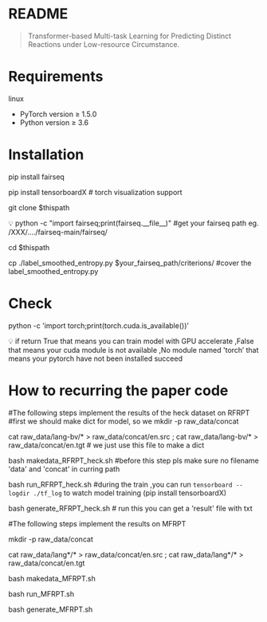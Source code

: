 # README

> Transformer-based Multi-task Learning for Predicting Distinct Reactions under Low-resource Circumstance.
> 

# Requirements

linux 

- PyTorch version ≥ 1.5.0
- Python version ≥ 3.6

# Installation

pip install fairseq 

pip install tensorboardX # torch visualization support

git clone $thispath

<aside>
💡 python -c "import fairseq;print(fairseq.__file__)" #get your fairseq path eg. /XXX/…./fairseq-main/fairseq/

</aside>

cd $thispath

cp ./label_smoothed_entropy.py $your_fairseq_path/criterions/    #cover the label_smoothed_entropy.py 

# Check

python -c 'import torch;print(torch.cuda.is_available())’

<aside>
💡 if return 
True that means you can train model with GPU accelerate
,False that means your cuda module is not available
,No module named 'torch’ that means your pytorch have not been installed succeed

</aside>

# How to recurring the paper code
#The following steps implement the results of the heck dataset on RFRPT
#first we should make dict for model, so we
mkdir -p raw_data/concat

cat raw_data/lang-bv/* > raw_data/concat/en.src ;
cat raw_data/lang-bv/* > raw_data/concat/en.tgt  # we just use this file to make a dict

bash makedata_RFRPT_heck.sh #before this step pls make sure no filename 'data' and 'concat' in curring path

bash run_RFRPT_heck.sh 
#during the train ,you can run `tensorboard --logdir ./tf_log` to watch model training (pip install tensorboardX)

bash generate_RFRPT_heck.sh # run this you can get a 'result' file with txt 


#The following steps implement the results on MFRPT

mkdir -p raw_data/concat

cat raw_data/lang*/* > raw_data/concat/en.src ;
cat raw_data/lang*/* > raw_data/concat/en.tgt

bash makedata_MFRPT.sh

bash run_MFRPT.sh

bash generate_MFRPT.sh


